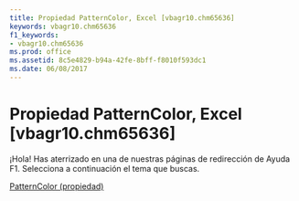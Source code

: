 ```yaml
---
title: Propiedad PatternColor, Excel [vbagr10.chm65636]
keywords: vbagr10.chm65636
f1_keywords:
- vbagr10.chm65636
ms.prod: office
ms.assetid: 8c5e4829-b94a-42fe-8bff-f8010f593dc1
ms.date: 06/08/2017
---
```





# Propiedad PatternColor, Excel [vbagr10.chm65636]

¡Hola! Has aterrizado en una de nuestras páginas de redirección de Ayuda F1. Selecciona a continuación el tema que buscas.


 [PatternColor (propiedad)](http://msdn.microsoft.com/library/patterncolor-property%28Office.15%29.aspx)


